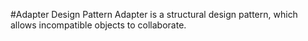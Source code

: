 #Adapter Design Pattern
Adapter is a structural design pattern, which allows incompatible objects to collaborate.
